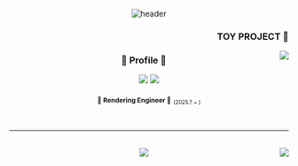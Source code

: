 
<div align="center">
  
![header](https://capsule-render.vercel.app/api?type=blur&height=300&color=gradient&text=Padocit&desc=Rendering,%20Game%20Engine)

<div align="center">
<h3 align="right"><b> TOY PROJECT 👾 </b></h3>
  <img align="right" src="https://github-readme-stats.vercel.app/api/pin/?username=padocit&repo=pado&theme=blue_navy"/>
</div>


<div align="center">
  
  ### 🐯 Profile 🐯 

  <a href="https://github.com/haileeLog" target="_blank"><img src="https://img.shields.io/badge/github-000000?style=for-the-badge&logo-bitdefender&logoColor=FFFFFF"/></a>
  <a href="https://velog.io/@padocit/posts" target="_blank"><img src="https://img.shields.io/badge/techblog-666666?style=for-the-badge&logo-bitdefender&logoColor=FFFFFF"/></a>

<sub>**💙 Rendering Engineer 💙**</sub> <sub><sub>(2025.? ~ )</sub></sub><br />

<br />
</div>

</div>

 ---

<br />


<div align="center">
<img align="center" src="https://github-readme-stats.vercel.app/api/top-langs/?username=padocit&theme=blue_navy&exclude_repo=Computer-Science-Engineering&layout=compact&langs_count=10"/></a>
<img align="right" src="https://github-readme-stats.vercel.app/api?username=padocit&show_icons=true&theme=blue_navy&hide="/>


<br /><br />
